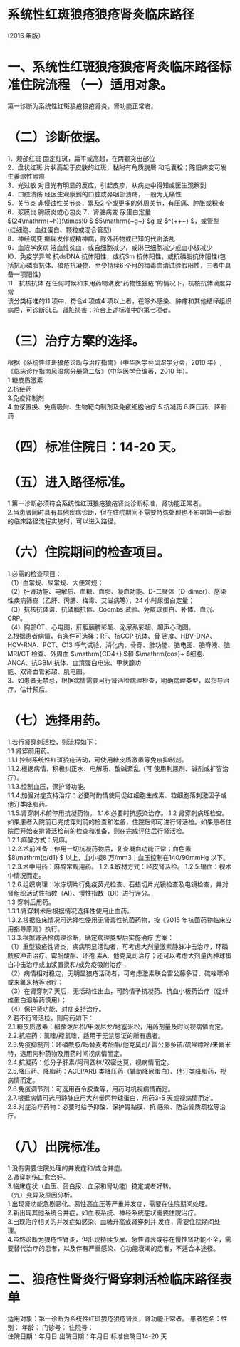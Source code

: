 # 系统性红斑狼疮狼疮肾炎临床路径  
(2016 年版）  
# 一、系统性红斑狼疮狼疮肾炎临床路径标准住院流程 （一）适用对象。  
第一诊断为系统性红斑狼疮狼疮肾炎，肾功能正常者。  
# （二）诊断依据。  
1．颊部红斑 固定红斑，扁平或高起，在两颧突出部位  
2．盘状红斑 片状高起于皮肤的红斑，黏附有角质脱屑 和毛囊栓；陈旧病变可发生萎缩性瘢痕  
3．光过敏 对日光有明显的反应，引起皮疹，从病史中得知或医生观察到  
4．口腔溃疡 经医生观察到的口腔或鼻咽部溃疡，一般为无痛性  
5．关节炎 非侵蚀性关节炎，累及2 个或更多的外周关节，有压痛、肿胀或积液  
6．浆膜炎 胸膜炎或心包炎 7．肾脏病变 尿蛋白定量 $(24\mathrm{~h)}\!\times\!0 $ $5\mathrm{~g~} $g 或 $^{+++} $，或管型  
(红细胞、血红蛋自、颗粒或混合管型)  
8．神经病变 癫痫发作或精神病，除外药物或已知的代谢紊乱  
9．血液学疾病 溶血性贫血，或自细胞减少，或淋巴细胞减少或血小板减少  
lO．免疫学异常 抗dsDNA 抗体阳性，或抗Sm 抗体阳性，或抗磷脂抗体阳性(包括抗心磷脂抗体、狼疮抗凝物、至少持续6 个月的梅毒血清试验假阳性，三者中具备一项阳性)  
11．抗核抗体 在任何时候和未用药物诱发“药物性狼疮“的情况下，抗核抗体滴度异常  
该分类标准的11 项中，符合4 项或4 项以上者，在除外感染、肿瘤和其他结缔组织病后，可诊断SLE。肾脏损害：符合上述标准中的第七项者。  
# （三）治疗方案的选择。  
根据《系统性红斑狼疮诊断与治疗指南》（中华医学会风湿学分会，2010 年）,《临床诊疗指南风湿病分册第二版》（中华医学会编著，2010 年）。  
1.糖皮质激素  
2.抗疟药  
3.免疫抑制剂  
4.血浆置换、免疫吸附、生物靶向制剂及免疫细胞治疗 5.抗凝药 6.降压药、降脂药  
# （四）标准住院日：14-20 天。  
#     （五）进入路径标准。  
1.第一诊断必须符合系统性红斑狼疮狼疮肾炎诊断标准，肾功能正常者。  
2.当患者同时具有其他疾病诊断，但在住院期间不需要特殊处理也不影响第一诊断的临床路径流程实施时，可以进入路径。  
# （六）住院期间的检查项目。  
1.必需的检查项目：  
（1）血常规、尿常规、大便常规；  
（2）肝肾功能、电解质、血糖、血脂、凝血功能、D-二聚体（D-dimer）、感染性疾病筛查（乙肝、丙肝、梅毒、艾滋病等），24 小时尿蛋白定量；  
（3）抗核抗体谱、抗磷脂抗体、Coombs 试验、免疫球蛋白、补体、血沉、CRP。  
（4）胸部CT、心电图，肝胆胰脾彩超、泌尿系彩超、超声心动图。  
2.根据患者病情，有条件可选择：RF、抗CCP 抗体、骨 密度、HBV-DNA、HCV-RNA、PCT、C13 呼气试验、消化内、骨穿、肺功能、脑电图、脑脊液、脑MRI/CT 检查、外周血 $\mathrm{CD4+} $和 $\mathrm{cos}+ $细胞、ANCA、抗GBM 抗体、血清蛋白电泳、甲状腺功  
能、双肾血管彩超、肌电图。  
3、如患者无禁忌，根据病情需要可行肾活检病理检查，明确病理类型，以指导治疗，估计预后。  
# （七）选择用药。  
1.若行肾穿刺活检，则流程如下：  
1.1 肾穿前用药。  
1.1.1 控制系统性红斑狼疮活动，可使用糖皮质激素等免疫抑制剂。  
1.1.2.根据病情，积极纠正水、电解质、酸碱紊乱（可 使用利尿剂、碱剂或扩容治疗）。  
1.1.3.控制血压，保护肾功能。  
1.1.4.加强对症支持治疗：必要时酌情使用促红细胞生成素、粒细胞落刺激因子或他汀类降脂药。  
1.1.5.肾穿刺术前停用抗凝药物。 1.1.6.必要时抗感染治疗。 1.2 肾穿刺病理检查。  
如果患者入院前已完成穿刺前的检查和准备，住院后即可进行肾活检。如果患者住院后开始安排肾活检前的检查和准备，则在完成评估后行肾活检。  
1.2.1.麻醉方式：局麻。  
1.2.2.术前准备：停用一切抗凝药物后，复查凝血功能正常；血色素 $8\mathrm{g/d1} $ 以上，血小板8 万/mm3；血压控制在140/90mmHg 以下。  
1.2.3.术中用药：麻醉常规用药。  1.2.4.取材方式：经皮肾活检。 1.2.5.输血：视术中情况而定。  
1.2.6.组织病理：冰冻切片行免疫荧光检查、石蜡切片光镜检查及电镜检查，并对肾组织活动性指数（AI）、慢性指数（DI）进行评分。  
1.3 穿刺后用药。  
1.3.1.肾穿刺术后根据情况选择性使用止血药。  
1.3.2.根据临床情况可选择性使用无肾毒性抗菌药物，按《2015 年抗菌药物临床应用指导原则》执行。  
1.3.3.根据肾活检病理诊断，确定病理类型后实施治疗 方案：  
（1）重型狼疮性肾炎，疾病明显活动者，可考虑大剂量激素静脉冲击治疗，环磷酰胺冲击治疗、霉酚酸酯、环孢 素A、他克莫司治疗；还可以考虑大剂量丙种球蛋白冲击治疗或血浆置换和/或免疫吸附治疗；  
（2）病情相对稳定，无明显狼疮活动者，可考虑激素联合雷公藤多苷、硫唑嘌呤或来氟米特等治疗；  
（3）在肾穿刺7 天后，无活动性出血，可酌情予抗凝药、抗血小板药治疗（促纤维蛋白溶解药慎用）；  
（4）保护肾功能、对症支持治疗。  
2.若不行肾活检，则用药如下：  
2.1.糖皮质激素：醋酸泼尼松/甲泼尼龙/地塞米松，用药剂量及时间视病情而定。  
2.2.抗疟药：氯喹/羟氯喹，适用于无禁忌证的所有患者。  
2.3.免疫抑制剂：环磷酰胺/吗替麦考酚酯/他克莫司/ 雷公藤多甙/硫唑嘌呤/来氟米特，选用何种药物及用药时间视病情而定。  
2.4.抗凝药：低分子肝素/阿司匹林/双密达莫，视病情而定。  
2.5.降压药、降脂药：ACEI/ARB 类降压药（辅助降尿蛋白）、他汀类降脂药，视病情而定。  
2.6.免疫调节剂：可选用百令胶囊等，用药时机视病情而定。  
2.7.根据病情可选用静脉应用大剂量丙种球蛋白，用药3-5 天或视病情而定。  
2.8.对症治疗药物：必要时给予抑酸、保护胃黏膜、抗 感染、防治骨质疏松等治疗。  
# （八）出院标准。  
1.没有需要住院处理的并发症和/或合并症。  
2.肾穿刺伤口愈合好。  
3.临床症状（血压、蛋白尿、血尿和肾功能）稳定或者好转。  
（九）变异及原因分析。  
1.出现肾功能急剧恶化、恶性高血压等严重并发症，需要在住院期间处理。  
2.新出现其他系统合并症，如血液系统、神经系统症状需要住院治疗。  
3.出现治疗相关的并发症如感染、血糖升高或肾穿刺并 发症，需要住院期间处理。  
4.虽然诊断为狼疮性肾炎，但出现持续少尿、急性肾衰或存在慢性肾功能不全，需要替代治疗的患者，以及伴有严重感染、心功能衰竭的患者，不适合本途径。  
# 二、狼疮性肾炎行肾穿刺活检临床路径表单  
适用对象：第一诊断为系统性红斑狼疮狼疮肾炎，肾功能正常者。 患者姓名：性别： 年龄： 门诊号： 住院号：  
住院日期：年月日    出院日期：年月日   标准住院日14-20 天  

